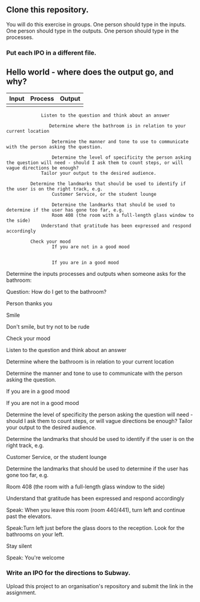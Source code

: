 ## Clone this repository. 

You will do this exercise in groups. 
One person should type in the inputs. 
One person should type in the outputs. 
One person should type in the processes. 

### Put each IPO in a different file.  

## Hello world - where does the output go, and why? 

|Input              |Process                                 |Output                                               |
|-------------------|----------------------------------------|-----------------------------------------------------|
|                   |
	             Listen to the question and think about an answer
		     
                    Determine where the bathroom is in relation to your current location
		     
                     Determine the manner and tone to use to communicate with the person asking the question.
		     
                     Determine the level of specificity the person asking the question will need - should I ask them to count steps, or will vague directions be enough?
	             Tailor your output to the desired audience.
		     
		     Determine the landmarks that should be used to identify if the user is on the right track, e.g.
                     Customer Service, or the student lounge
		     
                     Determine the landmarks that should be used to determine if the user has gone too far, e.g.
                     Room 408 (the room with a full-length glass window to the side)
	             Understand that gratitude has been expressed and respond accordingly

		     Check your mood
                     If you are not in a good mood


                     If you are in a good mood


Determine the inputs processes and outputs when someone asks for the bathroom: 

Question: How do I get to the bathroom?

Person thanks you

Smile

Don't smile, but try not to be rude 

Check your mood

Listen to the question and think about an answer

Determine where the bathroom is in relation to your current location

Determine the manner and tone to use to communicate with the person asking the question.

If you are in a good mood

If you are not in a good mood

Determine the level of specificity the person asking the question will need - should I ask them to count steps, or will vague directions be enough? Tailor your output to the desired audience.

Determine the landmarks that should be used to identify if the user is on the right track, e.g. 

Customer Service, or the student lounge

Determine the landmarks that should be used to determine if the user has gone too far, e.g.

Room 408 (the room with a full-length glass window to the side)

Understand that gratitude has been expressed and respond accordingly

Speak: When you leave this room (room 440/441), turn left and continue past the elevators.

Speak:Turn left just before the glass doors to the reception. Look for the bathrooms on your left.  

Stay silent

Speak: You're welcome 

### Write an IPO for the directions to Subway.

Upload this project to an organisation's repository and submit the link in the assignment. 


